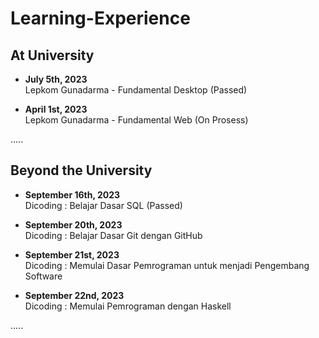 # Learning-Experience

## At University

- **July 5th, 2023**<br>
Lepkom Gunadarma - Fundamental Desktop (Passed)

- **April 1st, 2023**<br>
Lepkom Gunadarma - Fundamental Web (On Prosess)

.....

## Beyond the University

- **September 16th, 2023**<br>
Dicoding : Belajar Dasar SQL (Passed)

- **September 20th, 2023**<br>
Dicoding : Belajar Dasar Git dengan GitHub

- **September 21st, 2023**<br>
Dicoding : Memulai Dasar Pemrograman untuk menjadi Pengembang Software

- **September 22nd, 2023**<br>
Dicoding : Memulai Pemrograman dengan Haskell

.....
